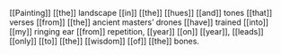 [[Painting]] [[the]] landscape [[in]] [[the]] [[hues]] [[and]] tones
[[that]] verses [[from]] [[the]] ancient masters’ drones
[[have]] trained [[into]] [[my]] ringing ear
[[from]] repetition, [[year]] [[on]] [[year]],
[[leads]] [[only]] [[to]] [[the]] [[wisdom]] [[of]] [[the]] bones.
